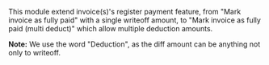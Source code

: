 This module extend invoice(s)'s register payment feature, from "Mark
invoice as fully paid" with a single writeoff amount, to "Mark invoice
as fully paid (multi deduct)" which allow multiple deduction amounts.

**Note:** We use the word "Deduction", as the diff amount can be
anything not only to writeoff.

